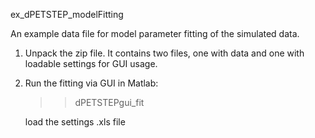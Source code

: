 ex_dPETSTEP_modelFitting

An example data file for model parameter fitting of the simulated data.

1.  Unpack the zip file. It contains two files, one with data and one with loadable settings for GUI usage.

2.  Run the fitting via GUI in Matlab:

	>> dPETSTEPgui_fit
	
	load the settings .xls file
